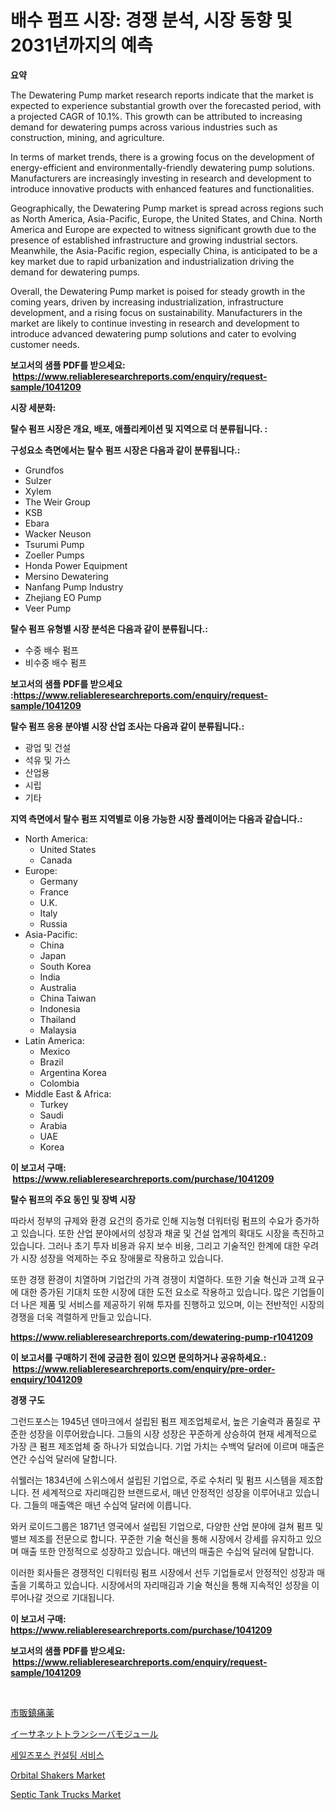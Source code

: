<p><h1>배수 펌프 시장: 경쟁 분석, 시장 동향 및 2031년까지의 예측</h1></p><p><strong>요약</strong></p>
<p><p>The Dewatering Pump market research reports indicate that the market is expected to experience substantial growth over the forecasted period, with a projected CAGR of 10.1%. This growth can be attributed to increasing demand for dewatering pumps across various industries such as construction, mining, and agriculture.</p><p>In terms of market trends, there is a growing focus on the development of energy-efficient and environmentally-friendly dewatering pump solutions. Manufacturers are increasingly investing in research and development to introduce innovative products with enhanced features and functionalities.</p><p>Geographically, the Dewatering Pump market is spread across regions such as North America, Asia-Pacific, Europe, the United States, and China. North America and Europe are expected to witness significant growth due to the presence of established infrastructure and growing industrial sectors. Meanwhile, the Asia-Pacific region, especially China, is anticipated to be a key market due to rapid urbanization and industrialization driving the demand for dewatering pumps.</p><p>Overall, the Dewatering Pump market is poised for steady growth in the coming years, driven by increasing industrialization, infrastructure development, and a rising focus on sustainability. Manufacturers in the market are likely to continue investing in research and development to introduce advanced dewatering pump solutions and cater to evolving customer needs.</p></p>
<p><strong>보고서의 샘플 PDF를 받으세요: &nbsp;<a href="https://www.reliableresearchreports.com/enquiry/request-sample/1041209">https://www.reliableresearchreports.com/enquiry/request-sample/1041209</a></strong></p>
<p><strong>시장 세분화:</strong></p>
<p><strong> 탈수 펌프 시장은 개요, 배포, 애플리케이션 및 지역으로 더 분류됩니다. :</strong></p>
<p><strong>구성요소 측면에서는 탈수 펌프 시장은 다음과 같이 분류됩니다.:</strong></p>
<p><ul><li>Grundfos</li><li>Sulzer</li><li>Xylem</li><li>The Weir Group</li><li>KSB</li><li>Ebara</li><li>Wacker Neuson</li><li>Tsurumi Pump</li><li>Zoeller Pumps</li><li>Honda Power Equipment</li><li>Mersino Dewatering</li><li>Nanfang Pump Industry</li><li>Zhejiang EO Pump</li><li>Veer Pump</li></ul></p>
<p><strong> 탈수 펌프 유형별 시장 분석은 다음과 같이 분류됩니다.:</strong></p>
<p><ul><li>수중 배수 펌프</li><li>비수중 배수 펌프</li></ul></p>
<p><strong>보고서의 샘플 PDF를 받으세요 :<a href="https://www.reliableresearchreports.com/enquiry/request-sample/1041209">https://www.reliableresearchreports.com/enquiry/request-sample/1041209</a></strong></p>
<p><strong> 탈수 펌프 응용 분야별 시장 산업 조사는 다음과 같이 분류됩니다.:</strong></p>
<p><ul><li>광업 및 건설</li><li>석유 및 가스</li><li>산업용</li><li>시립</li><li>기타</li></ul></p>
<p><strong>지역 측면에서 탈수 펌프 지역별로 이용 가능한 시장 플레이어는 다음과 같습니다.:</strong></p>
<p><ul>
    <li>
        North America:
        <ul>
            <li>United States</li>
            <li>Canada</li>
        </ul>
    </li>
    <li>
        Europe:
        <ul>
            <li>Germany</li>
            <li>France</li>
            <li>U.K.</li>
            <li>Italy</li>
            <li>Russia</li>
        </ul>
    </li>
    <li>
        Asia-Pacific:
        <ul>
            <li>China</li>
            <li>Japan</li>
            <li>South Korea</li>
            <li>India</li>
            <li>Australia</li>
            <li>China Taiwan</li>
            <li>Indonesia</li>
            <li>Thailand</li>
            <li>Malaysia</li>
        </ul>
    </li>
    <li>
        Latin America:
        <ul>
            <li>Mexico</li>
            <li>Brazil</li>
            <li>Argentina Korea</li>
            <li>Colombia</li>
        </ul>
    </li>
    <li>
        Middle East & Africa:
        <ul>
            <li>Turkey</li>
            <li>Saudi</li>
            <li>Arabia</li>
            <li>UAE</li>
            <li>Korea</li>
        </ul>
    </li>
    </ul></p>
<p><strong>이 보고서 구매: &nbsp;<a href="https://www.reliableresearchreports.com/purchase/1041209">https://www.reliableresearchreports.com/purchase/1041209</a></strong></p>
<p><strong>탈수 펌프의 주요 동인 및 장벽 시장</strong></p>
<p><p>따라서 정부의 규제와 환경 요건의 증가로 인해 지능형 더워터링 펌프의 수요가 증가하고 있습니다. 또한 산업 분야에서의 성장과 채굴 및 건설 업계의 확대도 시장을 촉진하고 있습니다. 그러나 초기 투자 비용과 유지 보수 비용, 그리고 기술적인 한계에 대한 우려가 시장 성장을 억제하는 주요 장애물로 작용하고 있습니다.</p><p>또한 경쟁 환경이 치열하며 기업간의 가격 경쟁이 치열하다. 또한 기술 혁신과 고객 요구에 대한 증가된 기대치 또한 시장에 대한 도전 요소로 작용하고 있습니다. 많은 기업들이 더 나은 제품 및 서비스를 제공하기 위해 투자를 진행하고 있으며, 이는 전반적인 시장의 경쟁을 더욱 격렬하게 만들고 있습니다.</p></p>
<p><strong><a href="https://www.reliableresearchreports.com/dewatering-pump-r1041209">https://www.reliableresearchreports.com/dewatering-pump-r1041209</a></strong></p>
<p><strong>이 보고서를 구매하기 전에 궁금한 점이 있으면 문의하거나 공유하세요.: &nbsp;<a href="https://www.reliableresearchreports.com/enquiry/pre-order-enquiry/1041209">https://www.reliableresearchreports.com/enquiry/pre-order-enquiry/1041209</a></strong></p>
<p><strong>경쟁 구도</strong></p>
<p><p>그런드포스는 1945년 덴마크에서 설립된 펌프 제조업체로서, 높은 기술력과 품질로 꾸준한 성장을 이루어왔습니다. 그들의 시장 성장은 꾸준하게 상승하여 현재 세계적으로 가장 큰 펌프 제조업체 중 하나가 되었습니다. 기업 가치는 수백억 달러에 이르며 매출은 연간 수십억 달러에 달합니다.</p><p>쉬웰러는 1834년에 스위스에서 설립된 기업으로, 주로 수처리 및 펌프 시스템을 제조합니다. 전 세계적으로 자리매김한 브랜드로서, 매년 안정적인 성장을 이루어내고 있습니다. 그들의 매출액은 매년 수십억 달러에 이릅니다.</p><p>와커 로이드그룹은 1871년 영국에서 설립된 기업으로, 다양한 산업 분야에 걸쳐 펌프 및 밸브 제조를 전문으로 합니다. 꾸준한 기술 혁신을 통해 시장에서 강세를 유지하고 있으며 매출 또한 안정적으로 성장하고 있습니다. 매년의 매출은 수십억 달러에 달합니다.</p><p>이러한 회사들은 경쟁적인 디워터링 펌프 시장에서 선두 기업들로서 안정적인 성장과 매출을 기록하고 있습니다. 시장에서의 자리매김과 기술 혁신을 통해 지속적인 성장을 이루어나갈 것으로 기대됩니다.</p></p>
<p><strong>이 보고서 구매: &nbsp; <a href="https://www.reliableresearchreports.com/purchase/1041209">https://www.reliableresearchreports.com/purchase/1041209</a></strong></p>
<p><strong>보고서의 샘플 PDF를 받으세요: &nbsp;<a href="https://www.reliableresearchreports.com/enquiry/request-sample/1041209">https://www.reliableresearchreports.com/enquiry/request-sample/1041209</a></strong><strong></strong></p>
<p>&nbsp;</p>
<p><p><a href="https://github.com/RodHoppe07/Market-Research-Report-List-1/blob/main/962155531667.md">市販鎮痛薬</a></p><p><a href="https://github.com/avwofrml53535/Market-Research-Report-List-1/blob/main/605516540820.md">イーサネットトランシーバモジュール</a></p><p><a href="https://medium.com/@guyeichert86/%EC%84%B8%EC%9D%BC%EC%A6%88%ED%8F%AC%EC%8A%A4-%EC%BB%A8%EC%84%A4%ED%8C%85-%EC%84%9C%EB%B9%84%EC%8A%A4-%EC%8B%9C%EC%9E%A5-2031%EB%85%84%EA%B9%8C%EC%A7%80%EC%9D%98-%ED%8A%B8%EB%A0%8C%EB%93%9C-%EC%98%88%EC%B8%A1-%EB%B0%8F-%EA%B2%BD%EC%9F%81-%EB%B6%84%EC%84%9D-11d44226b16b">세일즈포스 컨설팅 서비스</a></p><p><a href="https://github.com/zjyglelu/Market-Research-Report-List-2/blob/main/orbital-shakers-market.md">Orbital Shakers Market</a></p><p><a href="https://github.com/mbisetmhermsr/Market-Research-Report-List-2/blob/main/septic-tank-trucks-market.md">Septic Tank Trucks Market</a></p></p>